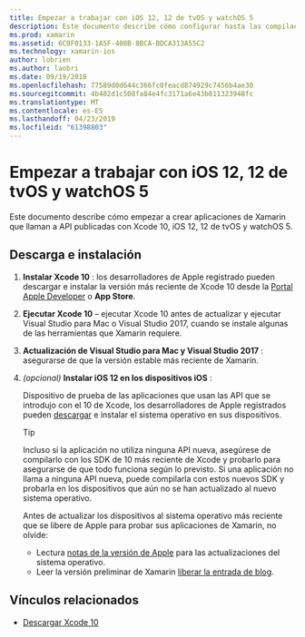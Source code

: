 ```yaml
---
title: Empezar a trabajar con iOS 12, 12 de tvOS y watchOS 5
description: Este documento describe cómo configurar hasta las compilación iOS 12, 12 de tvOS y watchOS 5 aplicaciones con Xamarin. Describe cómo descargar Xcode 10 y actualizar Visual Studio para Mac y Visual Studio 2017.
ms.prod: xamarin
ms.assetid: 6C0F0133-1A5F-408B-8BCA-BDCA313A55C2
ms.technology: xamarin-ios
author: lobrien
ms.author: laobri
ms.date: 09/19/2018
ms.openlocfilehash: 77589d0d644c366fc0feacd874929c7456b4ae30
ms.sourcegitcommit: 4b402d1c508fa84e4fc3171a6e43b811323948fc
ms.translationtype: MT
ms.contentlocale: es-ES
ms.lasthandoff: 04/23/2019
ms.locfileid: "61398803"
---
```

# <a name="get-started-with-ios-12-tvos-12-and-watchos-5"></a>Empezar a trabajar con iOS 12, 12 de tvOS y watchOS 5

Este documento describe cómo empezar a crear aplicaciones de Xamarin que llaman a API publicadas con Xcode 10, iOS 12, 12 de tvOS y watchOS 5.

## <a name="download-and-install"></a>Descarga e instalación

1. **Instalar Xcode 10** : los desarrolladores de Apple registrado pueden descargar e instalar la versión más reciente de Xcode 10 desde la [Portal Apple Developer](https://developer.apple.com/download/) o **App Store**.

2. **Ejecutar Xcode 10** – ejecutar Xcode 10 antes de actualizar y ejecutar Visual Studio para Mac o Visual Studio 2017, cuando se instale algunas de las herramientas que Xamarin requiere.

3. **Actualización de Visual Studio para Mac y Visual Studio 2017** : asegurarse de que la versión estable más reciente de Xamarin.

4. _(opcional)_  **Instalar iOS 12 en los dispositivos iOS** :

   Dispositivo de prueba de las aplicaciones que usan las API que se introdujo con el 10 de Xcode, los desarrolladores de Apple registrados pueden [descargar](https://developer.apple.com/download) e instalar el sistema operativo en sus dispositivos.

   > [!TIP]
   > Incluso si la aplicación no utiliza ninguna API nueva, asegúrese de compilarlo con los SDK de 10 más reciente de Xcode y probarlo para asegurarse de que todo funciona según lo previsto. Si una aplicación no llama a ninguna API nueva, puede compilarla con estos nuevos SDK y probarla en los dispositivos que aún no se han actualizado al nuevo sistema operativo.
   >
   > Antes de actualizar los dispositivos al sistema operativo más reciente que se libere de Apple para probar sus aplicaciones de Xamarin, no olvide:
   >
   > - Lectura [notas de la versión de Apple](https://developer.apple.com/download/) para las actualizaciones del sistema operativo.
   > - Leer la versión preliminar de Xamarin [liberar la entrada de blog](https://releases.xamarin.com/preview-release-xcode-10-beta-6/).

## <a name="related-links"></a>Vínculos relacionados

- [Descargar Xcode 10](https://developer.apple.com/download/)
